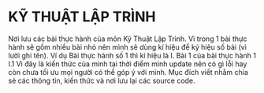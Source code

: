 # KỸ THUẬT LẬP TRÌNH
Nơi lưu các bài thực hành của môn Kỹ Thuật Lập Trình.
 Vì trong 1 bài thực hành sẽ gồm nhiều bài nhỏ nên mình sẽ dùng kí hiệu để ký hiệu số bài (vì lười ghi tên).
 Ví dụ Bài thực hành số 1 thì kí hiệu là I.
      Bài 1 của bài thực hành 1 I.1
Vì đây là kiến thức của mình tại thời điểm mình update nên có gì lỗi hay còn chưa tối ưu mọi người có thể
góp ý với mình.
Mục đích viết nhằm chia sẻ các thông tin, kiến thức và nơi lưu lại các source code.

